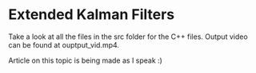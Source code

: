 # Extended Kalman Filters

Take a look at all the files in the src folder for the C++ files. Output video can be found at ouptput_vid.mp4.

Article on this topic is being made as I speak :)

